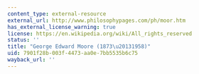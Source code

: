 ```yaml
---
content_type: external-resource
external_url: http://www.philosophypages.com/ph/moor.htm
has_external_license_warning: true
license: https://en.wikipedia.org/wiki/All_rights_reserved
status: ''
title: "George Edward Moore (1873\u20131958)"
uid: 7901f28b-003f-4473-aa0e-7bb5535b6c75
wayback_url: ''
---
```

